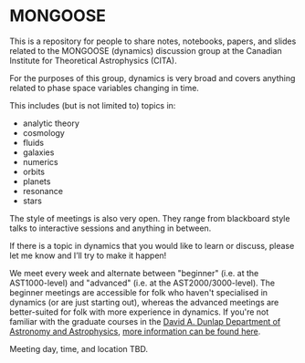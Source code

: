 # MONGOOSE

This is a repository for people to share notes, notebooks, papers, and slides related to the MONGOOSE (dynamics) discussion group at the Canadian Institute for Theoretical Astrophysics (CITA).

For the purposes of this group, dynamics is very broad and covers anything related to phase space variables changing in time.

This includes (but is not limited to) topics in:

- analytic theory
- cosmology
- fluids
- galaxies
- numerics
- orbits
- planets
- resonance
- stars

The style of meetings is also very open. They range from blackboard style talks to interactive sessions and anything in between.

If there is a topic in dynamics that you would like to learn or discuss, please let me know and I’ll try to make it happen!

We meet every week and alternate between "beginner" (i.e. at the AST1000-level) and "advanced" (i.e. at the AST2000/3000-level). The beginner meetings are accessible for folk who haven't specialised in dynamics (or are just starting out), whereas the advanced meetings are better-suited for folk with more experience in dynamics. If you're not familiar with the graduate courses in the [David A. Dunlap Department of Astronomy and Astrophysics](http://www.astro.utoronto.ca/), [more information can be found here](http://www.astro.utoronto.ca/academics/graduate-studies/current/courses/ "current courses").

Meeting day, time, and location TBD.
